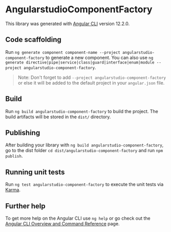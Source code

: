 # AngularstudioComponentFactory

This library was generated with [Angular CLI](https://github.com/angular/angular-cli) version 12.2.0.

## Code scaffolding

Run `ng generate component component-name --project angularstudio-component-factory` to generate a new component. You can also use `ng generate directive|pipe|service|class|guard|interface|enum|module --project angularstudio-component-factory`.
> Note: Don't forget to add `--project angularstudio-component-factory` or else it will be added to the default project in your `angular.json` file. 

## Build

Run `ng build angularstudio-component-factory` to build the project. The build artifacts will be stored in the `dist/` directory.

## Publishing

After building your library with `ng build angularstudio-component-factory`, go to the dist folder `cd dist/angularstudio-component-factory` and run `npm publish`.

## Running unit tests

Run `ng test angularstudio-component-factory` to execute the unit tests via [Karma](https://karma-runner.github.io).

## Further help

To get more help on the Angular CLI use `ng help` or go check out the [Angular CLI Overview and Command Reference](https://angular.io/cli) page.
